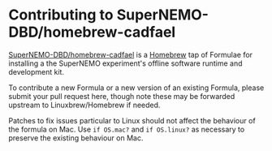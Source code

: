 # Contributing to SuperNEMO-DBD/homebrew-cadfael

[SuperNEMO-DBD/homebrew-cadfael](https://github.com/supernemo-dbd/homebrew-cadfael) is a [Homebrew](https://github.com/Homebrew/brew) tap of Formulae for installing
a the SuperNEMO experiment's offline software runtime and development kit.

To contribute a new Formula or a new version of an existing Formula, please submit your pull request here, though note these may be forwarded upstream to Linuxbrew/Homebrew if needed.

Patches to fix issues particular to Linux should not affect the behaviour of the formula on Mac. Use `if OS.mac?` and `if OS.linux?` as necessary to preserve the existing behaviour on Mac.

